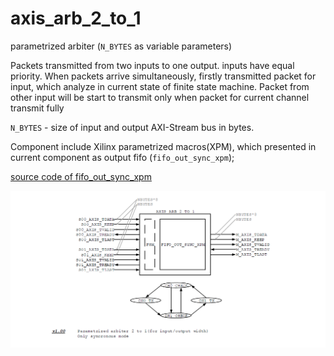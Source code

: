 # axis_arb_2_to_1

parametrized arbiter (`N_BYTES` as variable parameters)

Packets transmitted from two inputs to one output. 
inputs have equal priority. When packets arrive simultaneously, firstly transmitted packet for input, which analyze in current state of finite state machine. Packet from other input will be start to transmit only when packet for current channel transmit fully

`N_BYTES` - size of input and output AXI-Stream bus in bytes. 

Component include Xilinx parametrized macros(XPM), which presented in current component as output fifo (`fifo_out_sync_xpm`);

[source code of fifo_out_sync_xpm](https://github.com/MasterPlayer/xilinx-vhdl/blob/master/fifo_parametrized/fifo_out_async_xpm/fifo_out_sync_xpm.vhd)

![arbiter scheme][logo]

[logo]: https://github.com/MasterPlayer/xilinx-vhdl/blob/master/axis_infrastructure/axis_arb_2_to_1/axis_arb_2_to_1_v1.0.png "Logo Title Text 2"
